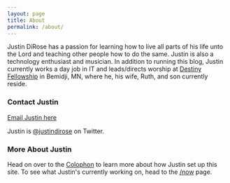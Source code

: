 ```yaml
---
layout: page
title: About
permalink: /about/
---
```


Justin DiRose has a passion for learning how to live all parts of his life unto the Lord and teaching other people how to do the same. Justin is also a technology enthusiast and musician. In addition to running this blog, Justin currently works a day job in IT and leads/directs worship at [Destiny Fellowship](http://dfbemidji.com) in Bemidji, MN, where he, his wife, Ruth, and son currently reside.

### Contact Justin

[Email Justin here](/contact)

Justin is [@justindirose](https://twitter.com/justindirose) on Twitter.

### More About Justin

Head on over to the [Colophon](/colophon) to learn more about how Justin set up this site.
To see what Justin's currently working on, head to the [/now](/now) page.
